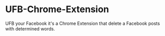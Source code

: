 # UFB-Chrome-Extension
UFB your Facebook it's a Chrome Extension that delete a Facebook posts with determined words.
